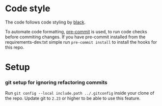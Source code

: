 # Code style
The code follows code styling by [black](https://github.com/psf/black).

To automate code formatting, [pre-commit](https://github.com/pre-commit/pre-commit) is used, to run code checks before commiting changes.
If you have pre-commit installed from the requirements-dev.txt simple run ``pre-commit install`` to install the hooks for this repo.

# Setup

### git setup for ignoring refactoring commits
Run `git config --local include.path ../.gitconfig` inside your clone of the repo. 
Update git to `2.23` or higher to be able to use this feature.
